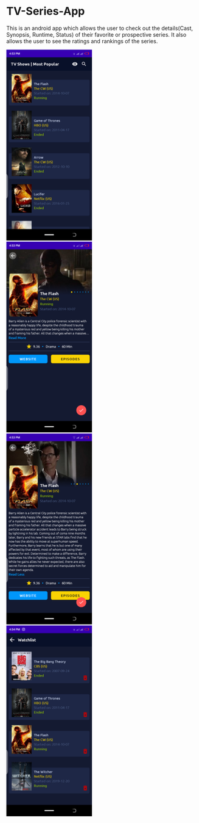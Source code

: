 # TV-Series-App
This is an android app which allows the user to check out the details(Cast, Synopsis, Runtime, Status) of their favorite or prospective series. It also allows the user to see the ratings and rankings of the series.

<img src = "demo_screens/Screenshot_20211028-165334.png" height = 500>

<br>

<img src = "demo_screens/Screenshot_20211028-165343.png" height = 500>

<br>

<img src = "demo_screens/Screenshot_20211028-165353.png" height = 500>

<br>

<img src = "demo_screens/Screenshot_20211028-165406.png" height = 500>
